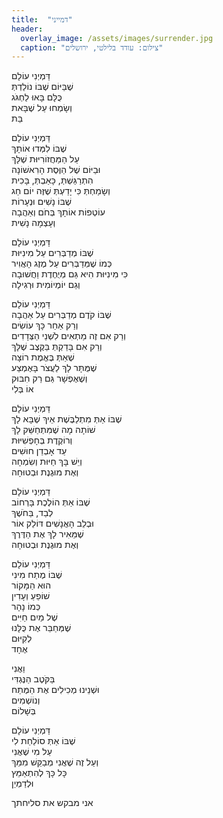 ```yaml
---
title:  "דמייני"
header:
  overlay_image: /assets/images/surrender.jpg
  caption: "צילום: עודד בלילטי, ירושלים"
---
```


דַּמְיְנִי עוֹלָם  
שֶׁבַּיּוֹם שֶׁבּוֹ נוֹלַדְתְּ  
כֻּלָּם בָּאוּ לַחְגֹּג  
וְשָׂמְחוּ עַל שֶׁבָּאת  
בַּת
<!--more-->

דַּמְיְנִי עוֹלָם  
שֶׁבּוֹ לִמְּדוּ אוֹתָךְ  
עַל הַמַּחֲזוֹרִיּוּת שֶׁלָּךְ  
וּבַיּוֹם שֶׁל הַוֶּסֶת הָרִאשׁוֹנָה  
הִתְרַגַּשְׁתְּ, כָּאַבְתְּ, בָּכִית  
וְשָׂמַחְתְּ כִּי יָדַעְתְּ שֶׁזֶּה יוֹם חַג  
שֶׁבּוֹ נָשִׁים וּנְעָרוֹת  
עוֹטְפוֹת אוֹתָךְ בְּחֹם וְאַהֲבָה  
וְעָצְמָה נָשִׁית

דַּמְיְנִי עוֹלָם  
שֶׁבּוֹ מְדַבְּרִים עַל מִינִיּוּת  
כְּמוֹ שֶׁמְּדַבְּרִים עַל מֶזֶג הָאֲוִיר  
כִּי מִינִיּוּת הִיא גַּם מְיֻחֶדֶת וַחֲשׁוּבָה  
וְגַם יוֹמְיוֹמִית וּרְגִילָה

דַּמְיְנִי עוֹלָם  
שֶׁבּוֹ קֹדֶם מְדַבְּרִים עַל אַהֲבָה  
וְרַק אַחַר כָּךְ עוֹשִׂים  
וְרַק אִם זֶה מַתְאִים לִשְׁנֵי הַצְּדָדִים  
וְרַק אִם בָּדַקְתְּ בַּקֶּצֶב שֶׁלָּךְ  
שֶׁאַתְּ בֶּאֱמֶת רוֹצָה  
שֶׁמֻּתָּר לָךְ לַעֲצֹר בָּאֶמְצַע  
וְשֶׁאֶפְשָׁר גַּם רַק חִבּוּק  
אוֹ בְּלִי

דַּמְיְנִי עוֹלָם  
שֶׁבּוֹ אַתְּ מִתְלַבֶּשֶׁת אֵיךְ שֶׁבָּא לָךְ  
שׁוֹתָה מָה שֶׁמִּתְחַשֵּׁק לָךְ  
וְרוֹקֶדֶת בְּחָפְשִׁיּוּת  
עַד אָבְדַן חוּשִׁים  
וְיֵשׁ בָּךְ חַיּוּת וְשִׂמְחָה  
וְאֶת מוּגֶנֶת וּבְטוּחָה

דַּמְיְנִי עוֹלָם  
שֶׁבּוֹ אַתְּ הוֹלֶכֶת בָּרְחוֹב  
לְבַד, בַּחֹשֶׁךְ  
וּבְלֵב הָאֲנָשִׁים דּוֹלֵק אוֹר  
שֶׁמֵּאִיר לָךְ אֶת הַדֶּרֶךְ  
וְאֶת מוּגֶנֶת וּבְטוּחָה

דַּמְיְנִי עוֹלָם  
שֶׁבּוֹ מֶתַח מִינִי  
הוּא הַמָּקוֹר  
שׁוֹפֵעַ וְעָדִין  
כְּמוֹ נָהָר  
שֶׁל מַיִם חַיִּים  
שֶׁמְּחַבֵּר אֶת כֻּלָּנוּ  
לְקִיּוּם  
אֶחָד

וַאֲנִי  
בַּקֹּטֶב הַנֶּגְדִּי  
וּשְׁנֵינוּ מְכִילִים אֶת הַמֶּתַח  
וְנוֹשְׁמִים  
בְּשָׁלוֹם

דַּמְיְנִי עוֹלָם  
שֶׁבּוֹ אַתְּ סוֹלַחַת לִי  
עַל מִי שֶׁאֲנִי  
וְעַל זֶה שֶׁאֲנִי מְבַקֵּשׁ מִמֵּךְ  
כָּל כָּךְ לְהִתְאַמֵּץ  
וּלְדַמְיֵן

אני מבקש את סליחתך
